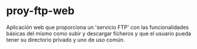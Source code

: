 # proy-ftp-web
Aplicación web que proporciona un 'servicio FTP' con las funcionalidades básicas del mismo como subir y descargar ficheros y que el usuario pueda tener su directorio privado y uno de uso común.

